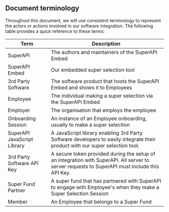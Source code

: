 ## Document terminology

Throughout this document, we will use consistent terminology to represent the actors or actions involved in our software integration. The following table provides a quick reference to these terms:

| Term                        | Description                                                                                                                                    |
| --------------------------- | ---------------------------------------------------------------------------------------------------------------------------------------------- |
| SuperAPI                    | The authors and maintainers of the SuperAPI Embed                                                                                              |
| SuperAPI Embed              | Our embedded super selection tool                                                                                                              |
| 3rd Party Software          | The software product that hosts the SuperAPI Embed and shows it to Employees                                                                   |
| Employee                    | The individual making a super selection via the SuperAPI Embed                                                                                 |
| Employer                    | The organisation that employs the employee                                                                                                     |
| Onboarding Session          | An instance of an Employee onboarding, usually to make a super selection                                                                       |
| SuperAPI JavaScript Library | A JavaScript library enabling 3rd Party Software developers to easily integrate their product with our super selection tool.                   |
| 3rd Party Software API Key  | A secure token provided during the setup of an integration with SuperAPI. All server to server requests to SuperAPI must include this API Key. |
| Super Fund Partner          | A super fund that has partnered with SuperAPI to engage with Employee's when they make a Super Selection Session                               |
| Member                      | An Employee that belongs to a Super Fund                                                                                                       |
